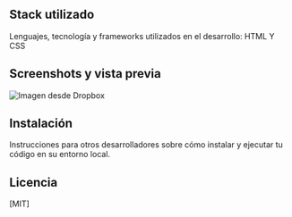 ## Stack utilizado
Lenguajes, tecnología y frameworks utilizados en el desarrollo:
HTML Y CSS

## Screenshots y vista previa
![Imagen desde Dropbox](https://dl.dropboxusercontent.com/s/afr3eutw5cn68bazuw0aa/proyecto.png?rlkey=wck03ef7cc4j5mv92rxosb4xw&st=sd82wq86&dl=0)



## Instalación
Instrucciones para otros desarrolladores sobre cómo instalar y ejecutar tu código en su entorno local.

## Licencia
[MIT]

